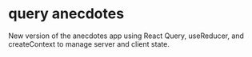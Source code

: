 # query anecdotes

New version of the anecdotes app using React Query, useReducer, and createContext to manage server and client state.
